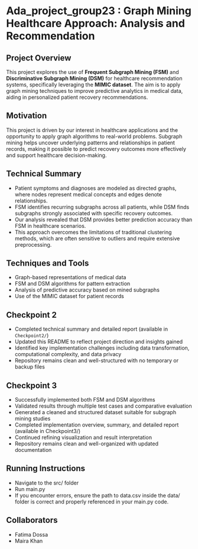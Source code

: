 # Ada_project_group23 : Graph Mining Healthcare Approach: Analysis and Recommendation

## Project Overview  
This project explores the use of **Frequent Subgraph Mining (FSM)** and **Discriminative Subgraph Mining (DSM)** for healthcare recommendation systems, specifically leveraging the **MIMIC dataset**. The aim is to apply graph mining techniques to improve predictive analytics in medical data, aiding in personalized patient recovery recommendations.

## Motivation  
This project is driven by our interest in healthcare applications and the opportunity to apply graph algorithms to real-world problems. Subgraph mining helps uncover underlying patterns and relationships in patient records, making it possible to predict recovery outcomes more effectively and support healthcare decision-making.

## Technical Summary  
- Patient symptoms and diagnoses are modeled as directed graphs, where nodes represent medical concepts and edges denote relationships.  
- FSM identifies recurring subgraphs across all patients, while DSM finds subgraphs strongly associated with specific recovery outcomes.  
- Our analysis revealed that DSM provides better prediction accuracy than FSM in healthcare scenarios.  
- This approach overcomes the limitations of traditional clustering methods, which are often sensitive to outliers and require extensive preprocessing.

## Techniques and Tools  
- Graph-based representations of medical data  
- FSM and DSM algorithms for pattern extraction  
- Analysis of predictive accuracy based on mined subgraphs  
- Use of the MIMIC dataset for patient records

## Checkpoint 2
- Completed technical summary and detailed report (available in `Checkpoint2/`)  
- Updated this README to reflect project direction and insights gained  
- Identified key implementation challenges including data transformation, computational complexity, and data privacy  
- Repository remains clean and well-structured with no temporary or backup files

## Checkpoint 3
- Successfully implemented both FSM and DSM algorithms
- Validated results through multiple test cases and comparative evaluation
- Generated a cleaned and structured dataset suitable for subgraph mining studies
- Completed implementation overview, summary, and detailed report (available in Checkpoint3/)
- Continued refining visualization and result interpretation
- Repository remains clean and well-organized with updated documentation

## Running Instructions
- Navigate to the src/ folder
- Run main.py
- If you encounter errors, ensure the path to data.csv inside the data/ folder is correct and properly referenced in your main.py code.
  
## Collaborators  
- Fatima Dossa  
- Maira Khan  
